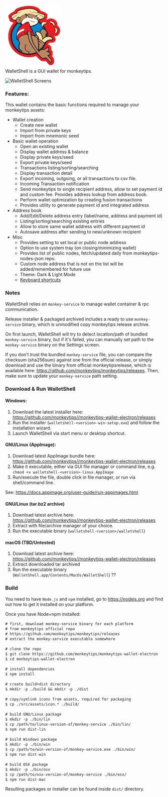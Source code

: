 ![WalletShell](docs/mtiplogo.png)  
WalletShell is a GUI wallet for monkeytips.

![WalletShell Screens](https://i.imgur.com/41Ujq0S.gif "WalletShell Screens")

### Features:
This wallet contains the basic functions required to manage your monkeytips assets:

* Wallet creation
  * Create new wallet
  * Import from private keys
  * Import from mnemonic seed
* Basic wallet operation
  * Open an existing  wallet
  * Display wallet address & balance
  * Display private keys/seed
  * Export private keys/seed
  * Transactions listing/sorting/searching
  * Display transaction detail
  * Export incoming, outgoing, or all transactions to csv file.
  * Incoming Transaction notification
  * Send monkeytips to single recipient address, allow to set payment id and custom fee. Provides address lookup from address book.
  * Perform wallet optimization by creating fusion transactions
  * Provides utility to generate payment id and integrated address
* Address book
  * Add/Edit/Delete address entry (label/name, address and payment id)
  * Listing/sorting/searching existing entries
  * Allow to store same wallet address with different payment id
  * Autosave address after sending to new/unknown recipient
* Misc
  * Provides setting to set local or public node address
  * Option to use system tray (on closing/minimizing wallet)
  * Provides list of public nodes, fetch/updated daily from monkeytips-nodes-json repo.
  * Custom node address that is not on the list will be added/remembered for future use
  * Theme: Dark & Light Mode
  * [Keyboard shortcuts](docs/shortcut.md)


### Notes

WalletShell relies on `monkey-service` to manage wallet container &amp; rpc communication.

Release installer & packaged archived includes a ready to use `monkey-service` binary, which is unmodified copy monkeytips release archive.

On first launch, WalletShell will try to detect location/path of bundled `monkey-service` binary, but if it's failed, you can manually set path to the `monkey-service` binary on the Settings screen.

If you don't trust the bundled `monkey-service` file, you can compare the checksum (sha256sum) against one from the official release, or simply download and use the binary from official monkeytipsrelease, which is available here: https://github.com/monkeytips/monkeytips/releases. Then,  make sure to update your `monkey-service` path setting.

### Download &amp; Run WalletShell

#### Windows:
1. Download the latest installer here: https://github.com/monkeytips//monkeytips-wallet-electron/releases
2. Run the installer (`walletshell-<version>-win-setup.exe`) and follow the installation wizard.
3. Launch WalletShell via start menu or desktop shortcut.

#### GNU/Linux (AppImage):
1. Download latest AppImage bundle here: https://github.com/monkeytips//monkeytips-wallet-electron/releases
2. Make it executable, either via GUI file manager or command line, e.g. `chmod +x walletshell-<version>-linux.AppImage`
3. Run/execute the file, double click in file manager, or run via shell/command line.

See: https://docs.appimage.org/user-guide/run-appimages.html

#### GNU/Linux (tar.bz2 archive)
1. Download latest archive here: https://github.com/monkeytips//monkeytips-wallet-electron/releases
2. Extract with file/archive manager of your choice.
3. Run the executable binary (`walletshell-<version>/walletshell`)

#### macOS (TBD/Untested)
1. Download latest archive here: https://github.com/monkeytips//monkeytips-wallet-electron/releases
2. Extract downloaded tar archived
3. Run the executable binary (`WalletShell.app/Contents/MacOs/WalletShell`) ??

### Build
You need to have `Node.js` and `npm` installed, go to https://nodejs.org and find out how to get it installed on your platform.

Once you have Node+npm installed:
```
# first, download monkey-service binary for each platform
# from monkeytips official repo
# https://github.com/monkeytips/monkeytips/releases
# extract the monkey-service executable somewhere

# clone the repo
$ git clone https://github.com/monkeytips/monkeytips-wallet-electron
$ cd monkeytips-wallet-electron

# install dependencies
$ npm install

# create build+dist directory
$ mkdir -p ./build && mkdir -p ./dist

# copy/symlink icons from assets, required for packaging
$ cp ./src/assets/icon.* ./build/

# build GNU/Linux package
$ mkdir -p ./bin/lin
$ cp /path/to/linux-version-of/monkey-service ./bin/lin/
$ npm run dist-lin

# build Windows package
$ mkdir -p ./bin/win
$ cp /path/to/win-version-of/monkey-service.exe ./bin/win/
$ npm run dist-win

# build OSX package
$ mkdir -p ./bin/osx
$ cp /path/to/osx-version-of/monkey-service ./bin/osx/
$ npm run dist-mac
```

Resulting packages or installer can be found inside `dist/` directory.
